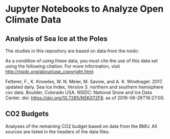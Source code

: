 # Jupyter Notebooks to Analyze Open Climate Data

## Analysis of Sea Ice at the Poles

The studies in this repository are based on data from the nsidc:

As a condition of using these data, you must cite the use of this data set using the following citation. For more information, visit http://nsidc.org/about/use_copyright.html

Fetterer, F., K. Knowles, W. N. Meier, M. Savoie, and A. K. Windnagel. 2017, updated daily. Sea Ice Index, Version 3. northern and southern hemisphere csv data. Boulder, Colorado USA. NSIDC: National Snow and Ice Data Center. doi: https://doi.org/10.7265/N5K072F8. as of 2019-06-26T16:27:00.

## CO2 Budgets

Analyses of the remaining CO2 budget based on data from the BMU.
All sources are listed in the headers of the data files.
